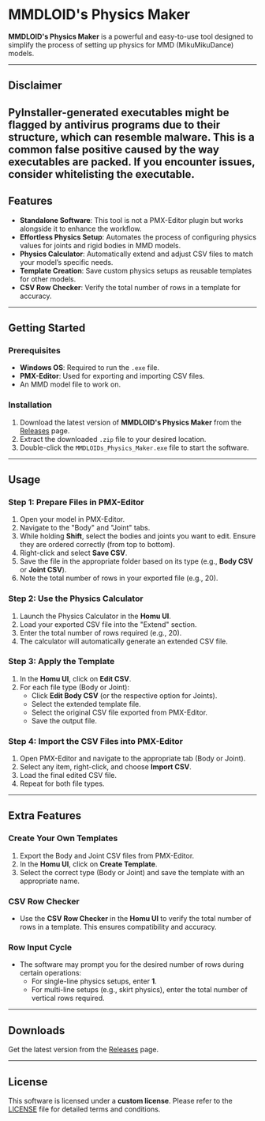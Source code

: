 # MMDLOID's Physics Maker

**MMDLOID's Physics Maker** is a powerful and easy-to-use tool designed to simplify the process of setting up physics for MMD (MikuMikuDance) models.

---
## Disclaimer

PyInstaller-generated executables might be flagged by antivirus programs due to their structure, which can resemble malware. This is a common false positive caused by the way executables are packed. If you encounter issues, consider whitelisting the executable.
---

## Features

- **Standalone Software**: This tool is not a PMX-Editor plugin but works alongside it to enhance the workflow.
- **Effortless Physics Setup**: Automates the process of configuring physics values for joints and rigid bodies in MMD models.
- **Physics Calculator**: Automatically extend and adjust CSV files to match your model’s specific needs.
- **Template Creation**: Save custom physics setups as reusable templates for other models.
- **CSV Row Checker**: Verify the total number of rows in a template for accuracy.

---

## Getting Started

### Prerequisites
- **Windows OS**: Required to run the `.exe` file.
- **PMX-Editor**: Used for exporting and importing CSV files.
- An MMD model file to work on.

### Installation
1. Download the latest version of **MMDLOID's Physics Maker** from the [Releases](https://github.com/MMDLOID/MMDLOIDs-Physics-Maker/releases/) page.
2. Extract the downloaded `.zip` file to your desired location.
3. Double-click the `MMDLOIDs_Physics_Maker.exe` file to start the software.

---

## Usage

### Step 1: Prepare Files in PMX-Editor
1. Open your model in PMX-Editor.
2. Navigate to the "Body" and "Joint" tabs.
3. While holding **Shift**, select the bodies and joints you want to edit. Ensure they are ordered correctly (from top to bottom).
4. Right-click and select **Save CSV**.
5. Save the file in the appropriate folder based on its type (e.g., **Body CSV** or **Joint CSV**).
6. Note the total number of rows in your exported file (e.g., 20).

### Step 2: Use the Physics Calculator
1. Launch the Physics Calculator in the **Homu UI**.
2. Load your exported CSV file into the "Extend" section.
3. Enter the total number of rows required (e.g., 20).
4. The calculator will automatically generate an extended CSV file.

### Step 3: Apply the Template
1. In the **Homu UI**, click on **Edit CSV**.
2. For each file type (Body or Joint):
   - Click **Edit Body CSV** (or the respective option for Joints).
   - Select the extended template file.
   - Select the original CSV file exported from PMX-Editor.
   - Save the output file.

### Step 4: Import the CSV Files into PMX-Editor
1. Open PMX-Editor and navigate to the appropriate tab (Body or Joint).
2. Select any item, right-click, and choose **Import CSV**.
3. Load the final edited CSV file.
4. Repeat for both file types.

---

## Extra Features

### Create Your Own Templates
1. Export the Body and Joint CSV files from PMX-Editor.
2. In the **Homu UI**, click on **Create Template**.
3. Select the correct type (Body or Joint) and save the template with an appropriate name.

### CSV Row Checker
- Use the **CSV Row Checker** in the **Homu UI** to verify the total number of rows in a template. This ensures compatibility and accuracy.

### Row Input Cycle
- The software may prompt you for the desired number of rows during certain operations:
  - For single-line physics setups, enter **1**.
  - For multi-line setups (e.g., skirt physics), enter the total number of vertical rows required.

---

## Downloads

Get the latest version from the [Releases](https://github.com/MMDLOID/MMDLOIDs-Physics-Maker/releases/) page.

---

## License

This software is licensed under a **custom license**. Please refer to the [LICENSE](LICENSE.txt) file for detailed terms and conditions.


